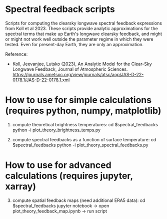 # Spectral feedback scripts

Scripts for computing the clearsky longwave spectral feedback expressions from Koll et al 2023. These scripts provide analytic approximations for the spectral terms that make up Earth's longwave clearsky feedback, and might or might not work well outside the parameter regime in which they were tested. Even for present-day Earth, they are only an approximation.

Reference:
- Koll, Jeevanjee, Lutsko (2023), An Analytic Model for the Clear-Sky Longwave Feedback, Journal of Atmospheric Sciences.
https://journals.ametsoc.org/view/journals/atsc/aop/JAS-D-22-0178.1/JAS-D-22-0178.1.xml

# How to use for simple calculations (requires python, numpy, matplotlib)

1. compute theoretical brightness temperatures:
cd $spectral_feedbacks
python -i plot_theory_brightness_temps.py


2. compute spectral feedbacks as a function of surface temperature:
cd $spectral_feedbacks
python -i plot_theory_spectral_feedbacks.py


# How to use for advanced calculations (requires jupyter, xarray)

3. compute spatial feedback maps (need additional ERA5 data):
cd $spectral_feedbacks
jupyter notebook
-> open plot_theory_feedback_map.ipynb
-> run script



